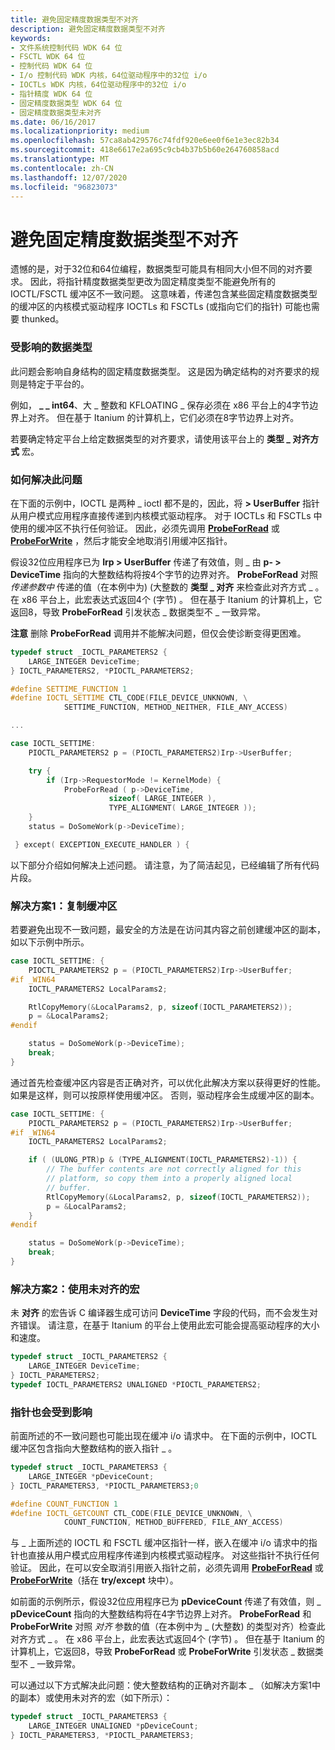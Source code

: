 ```yaml
---
title: 避免固定精度数据类型不对齐
description: 避免固定精度数据类型不对齐
keywords:
- 文件系统控制代码 WDK 64 位
- FSCTL WDK 64 位
- 控制代码 WDK 64 位
- I/o 控制代码 WDK 内核，64位驱动程序中的32位 i/o
- IOCTLs WDK 内核，64位驱动程序中的32位 i/o
- 指针精度 WDK 64 位
- 固定精度数据类型 WDK 64 位
- 固定精度数据类型未对齐
ms.date: 06/16/2017
ms.localizationpriority: medium
ms.openlocfilehash: 57ca8ab429576c74fdf920e6ee0f6e1e3ec82b34
ms.sourcegitcommit: 418e6617e2a695c9cb4b37b5b60e264760858acd
ms.translationtype: MT
ms.contentlocale: zh-CN
ms.lasthandoff: 12/07/2020
ms.locfileid: "96823073"
---
```

# <a name="avoiding-misalignment-of-fixed-precision-data-types"></a>避免固定精度数据类型不对齐





遗憾的是，对于32位和64位编程，数据类型可能具有相同大小但不同的对齐要求。 因此，将指针精度数据类型更改为固定精度类型不能避免所有的 IOCTL/FSCTL 缓冲区不一致问题。 这意味着，传递包含某些固定精度数据类型的缓冲区的内核模式驱动程序 IOCTLs 和 FSCTLs (或指向它们的指针) 可能也需要 thunked。

### <a name="which-data-types-are-affected"></a>受影响的数据类型

此问题会影响自身结构的固定精度数据类型。 这是因为确定结构的对齐要求的规则是特定于平台的。

例如， **\_ \_ int64**、大 \_ 整数和 KFLOATING \_ 保存必须在 x86 平台上的4字节边界上对齐。 但在基于 Itanium 的计算机上，它们必须在8字节边界上对齐。

若要确定特定平台上给定数据类型的对齐要求，请使用该平台上的 **类型 \_ 对齐方式** 宏。

### <a name="how-to-fix-the-problem"></a>如何解决此问题

在下面的示例中，IOCTL 是两种 \_ ioctl 都不是的，因此，将 **&gt; UserBuffer** 指针从用户模式应用程序直接传递到内核模式驱动程序。 对于 IOCTLs 和 FSCTLs 中使用的缓冲区不执行任何验证。 因此，必须先调用 [**ProbeForRead**](/windows-hardware/drivers/ddi/wdm/nf-wdm-probeforread) 或 [**ProbeForWrite**](/windows-hardware/drivers/ddi/wdm/nf-wdm-probeforwrite) ，然后才能安全地取消引用缓冲区指针。

假设32位应用程序已为 **Irp &gt; UserBuffer** 传递了有效值，则 \_ 由 **p- &gt; DeviceTime** 指向的大整数结构将按4个字节的边界对齐。 **ProbeForRead** 对照 *传递参数中* 传递的值（在本例中为)  (大整数的 **类型 \_ 对齐** 来检查此对齐方式 \_ 。 在 x86 平台上，此宏表达式返回4个 (字节) 。 但在基于 Itanium 的计算机上，它返回8，导致 **ProbeForRead** 引发状态 \_ 数据类型不 \_ 一致异常。

**注意**   删除 **ProbeForRead** 调用并不能解决问题，但仅会使诊断变得更困难。

 

```cpp
typedef struct _IOCTL_PARAMETERS2 {
    LARGE_INTEGER DeviceTime;
} IOCTL_PARAMETERS2, *PIOCTL_PARAMETERS2;

#define SETTIME_FUNCTION 1
#define IOCTL_SETTIME CTL_CODE(FILE_DEVICE_UNKNOWN, \
            SETTIME_FUNCTION, METHOD_NEITHER, FILE_ANY_ACCESS)

...

case IOCTL_SETTIME:
    PIOCTL_PARAMETERS2 p = (PIOCTL_PARAMETERS2)Irp->UserBuffer;

    try {                 
        if (Irp->RequestorMode != KernelMode) { 
            ProbeForRead ( p->DeviceTime,
                      sizeof( LARGE_INTEGER ),
                      TYPE_ALIGNMENT( LARGE_INTEGER ));
    }
    status = DoSomeWork(p->DeviceTime);

 } except( EXCEPTION_EXECUTE_HANDLER ) {
```

以下部分介绍如何解决上述问题。 请注意，为了简洁起见，已经编辑了所有代码片段。

### <a name="solution-1-copy-the-buffer"></a>解决方案1：复制缓冲区

若要避免出现不一致问题，最安全的方法是在访问其内容之前创建缓冲区的副本，如以下示例中所示。

```cpp
case IOCTL_SETTIME: {
    PIOCTL_PARAMETERS2 p = (PIOCTL_PARAMETERS2)Irp->UserBuffer;
#if _WIN64
    IOCTL_PARAMETERS2 LocalParams2;

    RtlCopyMemory(&LocalParams2, p, sizeof(IOCTL_PARAMETERS2));
    p = &LocalParams2;
#endif

    status = DoSomeWork(p->DeviceTime);
    break;
}
```

通过首先检查缓冲区内容是否正确对齐，可以优化此解决方案以获得更好的性能。 如果是这样，则可以按原样使用缓冲区。 否则，驱动程序会生成缓冲区的副本。

```cpp
case IOCTL_SETTIME: {
    PIOCTL_PARAMETERS2 p = (PIOCTL_PARAMETERS2)Irp->UserBuffer;
#if _WIN64
    IOCTL_PARAMETERS2 LocalParams2;

    if ( (ULONG_PTR)p & (TYPE_ALIGNMENT(IOCTL_PARAMETERS2)-1)) {
        // The buffer contents are not correctly aligned for this 
        // platform, so copy them into a properly aligned local 
        // buffer.
        RtlCopyMemory(&LocalParams2, p, sizeof(IOCTL_PARAMETERS2));
        p = &LocalParams2;
    }
#endif

    status = DoSomeWork(p->DeviceTime);
    break;
}
```

### <a name="solution-2-use-the-unaligned-macro"></a>解决方案2：使用未对齐的宏

未 **对齐** 的宏告诉 C 编译器生成可访问 **DeviceTime** 字段的代码，而不会发生对齐错误。 请注意，在基于 Itanium 的平台上使用此宏可能会提高驱动程序的大小和速度。

```cpp
typedef struct _IOCTL_PARAMETERS2 {
    LARGE_INTEGER DeviceTime;
} IOCTL_PARAMETERS2;
typedef IOCTL_PARAMETERS2 UNALIGNED *PIOCTL_PARAMETERS2;
```

### <a name="pointers-are-also-affected"></a>指针也会受到影响

前面所述的不一致问题也可能出现在缓冲 i/o 请求中。 在下面的示例中，IOCTL 缓冲区包含指向大整数结构的嵌入指针 \_ 。

```cpp
typedef struct _IOCTL_PARAMETERS3 {
    LARGE_INTEGER *pDeviceCount;
} IOCTL_PARAMETERS3, *PIOCTL_PARAMETERS3;0

#define COUNT_FUNCTION 1
#define IOCTL_GETCOUNT CTL_CODE(FILE_DEVICE_UNKNOWN, \
            COUNT_FUNCTION, METHOD_BUFFERED, FILE_ANY_ACCESS)
```

与 \_ 上面所述的 IOCTL 和 FSCTL 缓冲区指针一样，嵌入在缓冲 i/o 请求中的指针也直接从用户模式应用程序传递到内核模式驱动程序。 对这些指针不执行任何验证。 因此，在可以安全取消引用嵌入指针之前，必须先调用 [**ProbeForRead**](/windows-hardware/drivers/ddi/wdm/nf-wdm-probeforread) 或 [**ProbeForWrite**](/windows-hardware/drivers/ddi/wdm/nf-wdm-probeforwrite)（括在 **try/except** 块中）。

如前面的示例所示，假设32位应用程序已为 **pDeviceCount** 传递了有效值，则 \_ **pDeviceCount** 指向的大整数结构将在4字节边界上对齐。 **ProbeForRead** 和 **ProbeForWrite** 对照 *对齐* 参数的值（在本例中为 \_ (大整数) 的类型对齐）检查此对齐方式 \_ 。 在 x86 平台上，此宏表达式返回4个 (字节) 。 但在基于 Itanium 的计算机上，它返回8，导致 **ProbeForRead** 或 **ProbeForWrite** 引发状态 \_ 数据类型不 \_ 一致异常。

可以通过以下方式解决此问题：使大整数结构的正确对齐副本 \_ （如解决方案1中的副本）或使用未对齐的宏（如下所示）：

```cpp
typedef struct _IOCTL_PARAMETERS3 {
    LARGE_INTEGER UNALIGNED *pDeviceCount;
} IOCTL_PARAMETERS3, *PIOCTL_PARAMETERS3;
```

 

